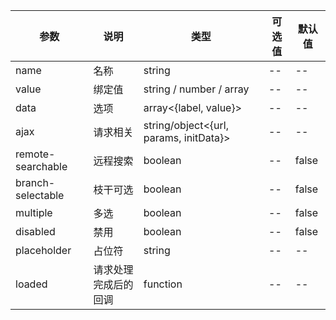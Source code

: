 |参数|说明|类型|可选值|默认值|
|----|----|----|----|----|
|name|名称|string|--|--|
|value|绑定值|string / number / array|--|--|
|data|选项|array<{label, value}>|--|--|
|ajax|请求相关|string/object<{url, params, initData}>|--|--|
|remote-searchable|远程搜索|boolean|--|false|
|branch-selectable|枝干可选|boolean|--|false|
|multiple|多选|boolean|--|false|
|disabled|禁用|boolean|--|false|
|placeholder|占位符|string|--|--|
|loaded|请求处理完成后的回调|function|--|--|
